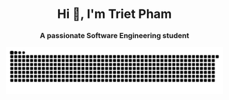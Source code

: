 <h1 align="center">Hi 👋, I'm Triet Pham</h1>
<h3 align="center">A passionate Software Engineering student</h3>
<p align="left">
</p>

![snake gif](https://github.com/hihi-louis/hihi-louis/blob/output/github-snake-dark.svg)
